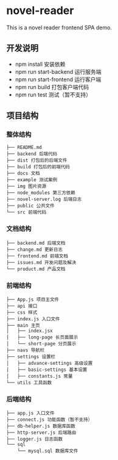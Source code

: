 # novel-reader

This is a novel reader frontend SPA demo.

## 开发说明

- npm install 安装依赖
- npm run start-backend 运行服务端
- npm run start-frontend 运行客户端
- npm run build 打包客户端代码
- npm run test 测试（暂不支持）

## 项目结构

### 整体结构
~~~
├── README.md
├── backend 后端代码
├── dist 打包后的后端文件
├── build 打包后的前端代码
├── docs 文档
├── example 测试案例
├── img 图片资源
├── node_modules 第三方依赖
├── novel-server.log 后端日志
├── public 公共文件
└── src 前端代码
~~~

### 文档结构

~~~
├── backend.md 后端文档
├── change.md 更新日志
├── frontend.md 前端文档
├── issues.md 开发问题及解决
└── product.md 产品文档
~~~


### 前端结构

~~~
├── App.js 项目主文件
├── api 接口
├── css 样式
├── index.js 入口文件
├── main 主页
│   ├── index.jsx
│   ├── long-page 长页面展示
│   └── short-page 分页展示
├── navs 导航栏
├── settings 设置栏
│   ├── advance-settings 高级设置
│   ├── basic-settings 基本设置
│   ├── constants.js 常量
└── utils 工具函数
~~~

### 后端结构

~~~
├── app.js 入口文件
├── connect.js 功能函数（暂不支持）
├── db-helper.js 数据库函数
├── http-server.js 后端路由
├── logger.js 日志函数
└── sql
    └── mysql.sql 数据库文件
~~~
